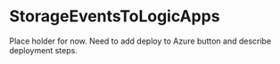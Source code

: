 # StorageEventsToLogicApps

Place holder for now. Need to add deploy to Azure button and describe deployment steps.
